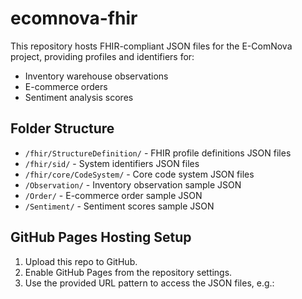# ecomnova-fhir


This repository hosts FHIR-compliant JSON files for the E-ComNova project, providing profiles and identifiers for:

- Inventory warehouse observations
- E-commerce orders
- Sentiment analysis scores

## Folder Structure

- `/fhir/StructureDefinition/` - FHIR profile definitions JSON files
- `/fhir/sid/` - System identifiers JSON files
- `/fhir/core/CodeSystem/` - Core code system JSON files
- `/Observation/` - Inventory observation sample JSON
- `/Order/` - E-commerce order sample JSON
- `/Sentiment/` - Sentiment scores sample JSON

## GitHub Pages Hosting Setup

1. Upload this repo to GitHub.
2. Enable GitHub Pages from the repository settings.
3. Use the provided URL pattern to access the JSON files, e.g.:
